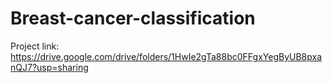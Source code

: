 # Breast-cancer-classification
Project link: https://drive.google.com/drive/folders/1HwIe2gTa88bc0FFgxYegByUB8pxanQJ7?usp=sharing
